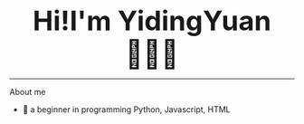 <div align='center'><font size='150'><b>Hi!I'm YidingYuan🙋🏻‍♀️</b></font></div>

------
About me
- 🌱 a beginner in programming Python, Javascript, HTML



